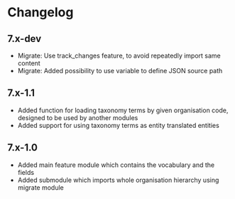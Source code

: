 # Changelog

## 7.x-dev
* Migrate: Use track_changes feature, to avoid repeatedly import same content
* Migrate: Added possibility to use variable to define JSON source path

## 7.x-1.1
* Added function for loading taxonomy terms by given organisation code, designed
  to be used by another modules
* Added support for using taxonomy terms as entity translated entities

## 7.x-1.0
* Added main feature module which contains the vocabulary and the fields
* Added submodule which imports whole organisation hierarchy using migrate module
